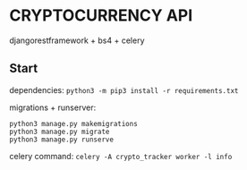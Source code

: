 # CRYPTOCURRENCY API
djangorestframework + bs4 + celery


## Start
dependencies:
```python3 -m pip3 install -r requirements.txt```

migrations + runserver:

```
python3 manage.py makemigrations
python3 manage.py migrate
python3 manage.py runserve
```

celery command:
```celery -A crypto_tracker worker -l info```

